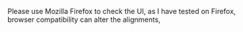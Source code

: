 Please use Mozilla Firefox to check the UI, as I have tested on Firefox, browser compatibility can alter the alignments,
